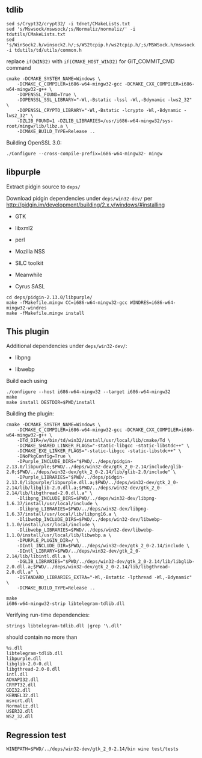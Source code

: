 ## tdlib

```
sed s/Crypt32/crypt32/ -i tdnet/CMakeLists.txt
sed 's/Mswsock/mswsock/;s/Normaliz/normaliz/' -i tdutils/CMakeLists.txt
sed 's/WinSock2.h/winsock2.h/;s/WS2tcpip.h/ws2tcpip.h/;s/MSWSock.h/mswsock.h/;s/Windows.h/windows.h/' -i tdutils/td/utils/common.h
```

replace `if(WIN32)` with `if(CMAKE_HOST_WIN32)` for GIT_COMMIT_CMD command

```
cmake -DCMAKE_SYSTEM_NAME=Windows \
    -DCMAKE_C_COMPILER=i686-w64-mingw32-gcc -DCMAKE_CXX_COMPILER=i686-w64-mingw32-g++ \
    -DOPENSSL_FOUND=True \
    -DOPENSSL_SSL_LIBRARY="-Wl,-Bstatic -lssl -Wl,-Bdynamic -lws2_32" \
    -DOPENSSL_CRYPTO_LIBRARY="-Wl,-Bstatic -lcrypto -Wl,-Bdynamic -lws2_32" \
    -DZLIB_FOUND=1 -DZLIB_LIBRARIES=/usr/i686-w64-mingw32/sys-root/mingw/lib/libz.a \
    -DCMAKE_BUILD_TYPE=Release ..
```

Building OpenSSL 3.0:

```
./Configure --cross-compile-prefix=i686-w64-mingw32- mingw
```

## libpurple

Extract pidgin source to `deps/`

Download pidgin dependencies under `deps/win32-dev/` per http://pidgin.im/development/building/2.x.y/windows/#installing

* GTK

* libxml2

* perl

* Mozilla NSS

* SILC toolkit

* Meanwhile

* Cyrus SASL

```
cd deps/pidgin-2.13.0/libpurple/
make -fMakefile.mingw CC=i686-w64-mingw32-gcc WINDRES=i686-w64-mingw32-windres
make -fMakefile.mingw install
```

## This plugin

Additional dependencies under `deps/win32-dev/`:

* libpng

* libwebp

Build each using
```
./configure --host i686-w64-mingw32 --target i686-w64-mingw32
make
make install DESTDIR=$PWD/install
```

Building the plugin:

```
cmake -DCMAKE_SYSTEM_NAME=Windows \
    -DCMAKE_C_COMPILER=i686-w64-mingw32-gcc -DCMAKE_CXX_COMPILER=i686-w64-mingw32-g++ \
    -DTd_DIR=/w/bin/td/win32/install/usr/local/lib/cmake/Td \
    -DCMAKE_SHARED_LINKER_FLAGS="-static-libgcc -static-libstdc++" \
    -DCMAKE_EXE_LINKER_FLAGS="-static-libgcc -static-libstdc++" \
    -DNoPkgConfig=True \
    -DPurple_INCLUDE_DIRS="$PWD/../deps/pidgin-2.13.0/libpurple;$PWD/../deps/win32-dev/gtk_2_0-2.14/include/glib-2.0;$PWD/../deps/win32-dev/gtk_2_0-2.14/lib/glib-2.0/include" \
    -DPurple_LIBRARIES="$PWD/../deps/pidgin-2.13.0/libpurple/libpurple.dll.a;$PWD/../deps/win32-dev/gtk_2_0-2.14/lib/libglib-2.0.dll.a;$PWD/../deps/win32-dev/gtk_2_0-2.14/lib/libgthread-2.0.dll.a" \
    -Dlibpng_INCLUDE_DIRS=$PWD/../deps/win32-dev/libpng-1.6.37/install/usr/local/include \
    -Dlibpng_LIBRARIES=$PWD/../deps/win32-dev/libpng-1.6.37/install/usr/local/lib/libpng16.a \
    -Dlibwebp_INCLUDE_DIRS=$PWD/../deps/win32-dev/libwebp-1.1.0/install/usr/local/include \
    -Dlibwebp_LIBRARIES=$PWD/../deps/win32-dev/libwebp-1.1.0/install/usr/local/lib/libwebp.a \
    -DPURPLE_PLUGIN_DIR=/ \
    -DIntl_INCLUDE_DIR=$PWD/../deps/win32-dev/gtk_2_0-2.14/include \
    -DIntl_LIBRARY=$PWD/../deps/win32-dev/gtk_2_0-2.14/lib/libintl.dll.a \
    -DGLIB_LIBRARIES="$PWD/../deps/win32-dev/gtk_2_0-2.14/lib/libglib-2.0.dll.a;$PWD/../deps/win32-dev/gtk_2_0-2.14/lib/libgthread-2.0.dll.a" \
    -DSTANDARD_LIBRARIES_EXTRA="-Wl,-Bstatic -lpthread -Wl,-Bdynamic" \
    -DCMAKE_BUILD_TYPE=Release ..

make
i686-w64-mingw32-strip libtelegram-tdlib.dll
```

Verifying run-time dependencies:

```
strings libtelegram-tdlib.dll |grep '\.dll'
```

should contain no more than

```
%s.dll
libtelegram-tdlib.dll
libpurple.dll
libglib-2.0-0.dll
libgthread-2.0-0.dll
intl.dll
ADVAPI32.dll
CRYPT32.dll
GDI32.dll
KERNEL32.dll
msvcrt.dll
Normaliz.dll
USER32.dll
WS2_32.dll
```

## Regression test

```
WINEPATH=$PWD/../deps/win32-dev/gtk_2_0-2.14/bin wine test/tests
```
